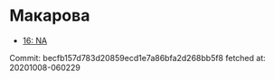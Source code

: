 # Макарова
- [16: NA](16.md)

Commit: becfb157d783d20859ecd1e7a86bfa2d268bb5f8
 fetched at: 20201008-060229
